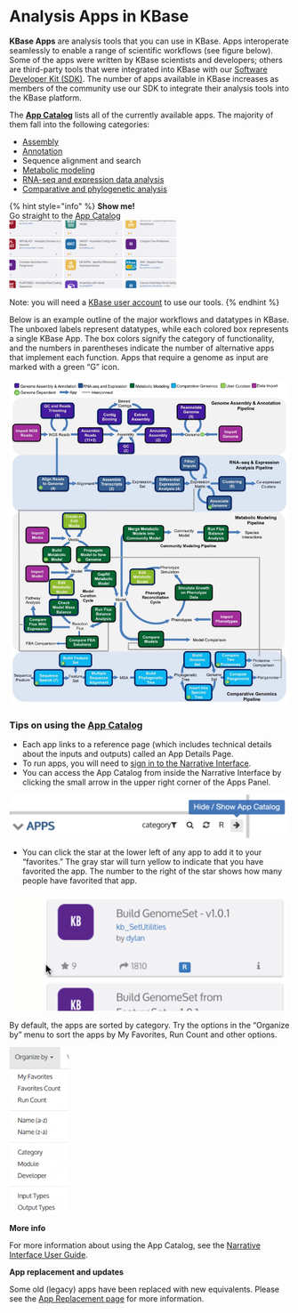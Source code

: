 # Analysis Apps in KBase

**KBase Apps** are analysis tools that you can use in KBase. Apps interoperate seamlessly to enable a range of scientific workflows \(see figure below\). Some of the apps were written by KBase scientists and developers; others are third-party tools that were integrated into KBase with our [Software Developer Kit \(SDK\)](../../developing-apps-1/the-kbase-sdk.md). The number of apps available in KBase increases as members of the community use our SDK to integrate their analysis tools into the KBase platform.

The [**App Catalog**](https://narrative.kbase.us/#appcatalog) lists all of the currently available apps. The majority of them fall into the following categories:

* [Assembly](assembly-and-annotation-in-kbase.md)
* [Annotation](assembly-and-annotation-in-kbase.md)
* Sequence alignment and search
* [Metabolic modeling](metabolic-modeling-in-kbase/)
* [RNA-seq and expression data analysis](transcriptomics-and-expression-analysis-in-kbase.md)
* [Comparative and phylogenetic analysis](comparative-genomics-and-phylogenetic-analysis-in-kbase.md)

{% hint style="info" %}
**Show me!**  
Go straight to the [App Catalog](https://narrative.kbase.us/#appcatalog)  
[![Screen Shot 2016-02-24 at 2.26.20 PM](../../.gitbook/assets/screen-shot-2016-02-24-at-2.26.20-pm-300x122.png)](https://narrative.kbase.us/#appcatalog)

Note: you will need a [KBase user account](../../getting-started/signing-up-and-signing-in/#signing-up) to use our tools.
{% endhint %}

Below is an example outline of the major workflows and datatypes in KBase. The unboxed labels represent datatypes, while each colored box represents a single KBase App. The box colors signify the category of functionality, and the numbers in parentheses indicate the number of alternative apps that implement each function. Apps that require a genome as input are marked with a green “G” icon.

![](../../.gitbook/assets/kbase-workflows-vivek_rk_nh_2017-10-03_v1.jpg)

### Tips on using the [App Catalog](https://narrative.kbase.us/#appcatalog)

* Each app links to a reference page \(which includes technical details about the inputs and outputs\) called an App Details Page.
* To run apps, you will need to [sign in to the Narrative Interface](../../getting-started/signing-up-and-signing-in/#signing-in).
* You can access the App Catalog from inside the Narrative Interface by clicking the small arrow in the upper right corner of the Apps Panel.

![](../../.gitbook/assets/apppanel_appcatalog.png)

* You can click the star at the lower left of any app to add it to your “favorites.” The gray star will turn yellow to indicate that you have favorited the app. The number to the right of the star shows how many people have favorited that app.

![](../../.gitbook/assets/appcatalog_appfavorite.gif)



By default, the apps are sorted by category. Try the options in the “Organize by” menu to sort the apps by My Favorites, Run Count and other options.

![](../../.gitbook/assets/screen-shot-2016-02-25-at-2.19.27-pm-107x300.png)

**More info**

For more information about using the App Catalog, see the [Narrative Interface User Guide](../../getting-started/narrative-user-guide/).  


**App replacement and updates**

Some old \(legacy\) apps have been replaced with new equivalents. Please see the [App Replacement page]() for more information.  


